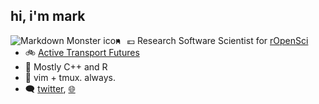 ## hi, i'm mark
<!---
![](https://user-images.githubusercontent.com/18367515/87765518-327c5200-c818-11ea-8bb2-be94ed5cf6dc.png)
--->
<img src="https://user-images.githubusercontent.com/6697851/87768079-e92e0180-c81b-11ea-949a-7c3b86cff1ae.png"
     alt="Markdown Monster icon"
     style="float: left; margin-right: 10px;" />

- :euro: Research Software Scientist for [rOpenSci](https://ropensci.org)
- :bike: [Active Transport Futures](https://github.com/atfutures)
- :loudspeaker: Mostly C++ and R
- :hammer: vim + tmux. always.
- :left_speech_bubble: [twitter](https://twitter.com/bikesRdata), [:globe_with_meridians:](https://mpadge.github.io)

